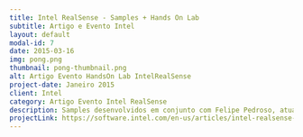 ```yaml
---
title: Intel RealSense - Samples + Hands On Lab
subtitle: Artigo e Evento Intel
layout: default
modal-id: 7
date: 2015-03-16
img: pong.png
thumbnail: pong-thumbnail.png
alt: Artigo Evento HandsOn Lab IntelRealSense
project-date: Janeiro 2015
client: Intel
category: Artigo Evento Intel RealSense
description: Samples desenvolvidos em conjunto com Felipe Pedroso, atual evangelista de RealSense e Windows na Intel Brasil. Os samples foram utilizados nos eventos Hands On Lab no Instituto Insper e no The Developers Conference SP 2015.
projectLink: https://software.intel.com/en-us/articles/intel-realsense-sdk-code-samples
---
```

